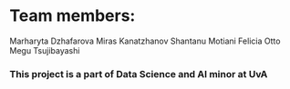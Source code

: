 # Team members:
Marharyta Dzhafarova 
Miras Kanatzhanov 
Shantanu Motiani 
Felicia Otto 
Megu Tsujibayashi 

### This project is a part of Data Science and AI minor at UvA
